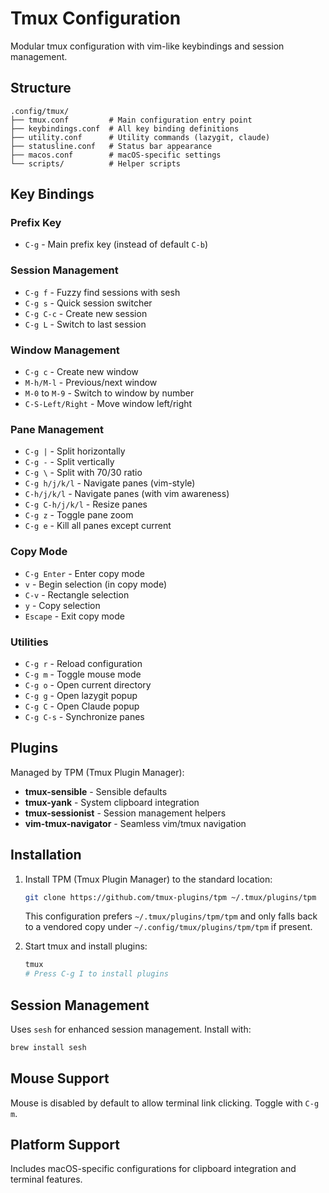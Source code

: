 # Tmux Configuration

Modular tmux configuration with vim-like keybindings and session management.

## Structure

```
.config/tmux/
├── tmux.conf         # Main configuration entry point
├── keybindings.conf  # All key binding definitions
├── utility.conf      # Utility commands (lazygit, claude)
├── statusline.conf   # Status bar appearance
├── macos.conf        # macOS-specific settings
└── scripts/          # Helper scripts
```

## Key Bindings

### Prefix Key
- `C-g` - Main prefix key (instead of default `C-b`)

### Session Management
- `C-g f` - Fuzzy find sessions with sesh
- `C-g s` - Quick session switcher
- `C-g C-c` - Create new session
- `C-g L` - Switch to last session

### Window Management
- `C-g c` - Create new window
- `M-h/M-l` - Previous/next window
- `M-0` to `M-9` - Switch to window by number
- `C-S-Left/Right` - Move window left/right

### Pane Management
- `C-g |` - Split horizontally
- `C-g -` - Split vertically
- `C-g \` - Split with 70/30 ratio
- `C-g h/j/k/l` - Navigate panes (vim-style)
- `C-h/j/k/l` - Navigate panes (with vim awareness)
- `C-g C-h/j/k/l` - Resize panes
- `C-g z` - Toggle pane zoom
- `C-g e` - Kill all panes except current

### Copy Mode
- `C-g Enter` - Enter copy mode
- `v` - Begin selection (in copy mode)
- `C-v` - Rectangle selection
- `y` - Copy selection
- `Escape` - Exit copy mode

### Utilities
- `C-g r` - Reload configuration
- `C-g m` - Toggle mouse mode
- `C-g o` - Open current directory
- `C-g g` - Open lazygit popup
- `C-g C` - Open Claude popup
- `C-g C-s` - Synchronize panes

## Plugins

Managed by TPM (Tmux Plugin Manager):

- **tmux-sensible** - Sensible defaults
- **tmux-yank** - System clipboard integration
- **tmux-sessionist** - Session management helpers
- **vim-tmux-navigator** - Seamless vim/tmux navigation

## Installation

1. Install TPM (Tmux Plugin Manager) to the standard location:
   ```bash
   git clone https://github.com/tmux-plugins/tpm ~/.tmux/plugins/tpm
   ```

   This configuration prefers `~/.tmux/plugins/tpm/tpm` and only falls back to a vendored copy under `~/.config/tmux/plugins/tpm/tpm` if present.

2. Start tmux and install plugins:
   ```bash
   tmux
   # Press C-g I to install plugins
   ```

## Session Management

Uses `sesh` for enhanced session management. Install with:
```bash
brew install sesh
```

## Mouse Support

Mouse is disabled by default to allow terminal link clicking. Toggle with `C-g m`.

## Platform Support

Includes macOS-specific configurations for clipboard integration and terminal features.
